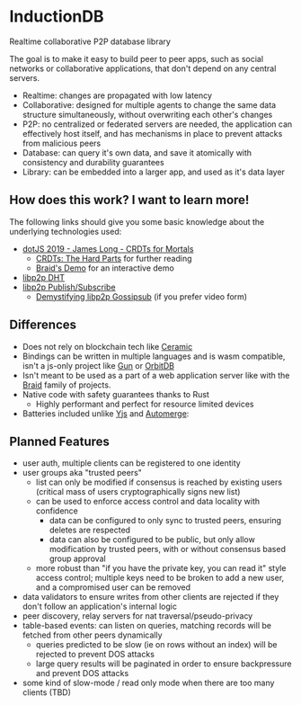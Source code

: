 # InductionDB

Realtime collaborative P2P database library

The goal is to make it easy to build peer to peer apps, such as social networks or collaborative applications, that don't depend on any central servers.

- Realtime: changes are propagated with low latency
- Collaborative: designed for multiple agents to change the same data structure simultaneously, without overwriting each other's changes
- P2P: no centralized or federated servers are needed, the application can effectively host itself, and has mechanisms in place to prevent attacks from malicious peers
- Database: can query it's own data, and save it atomically with consistency and durability guarantees
- Library: can be embedded into a larger app, and used as it's data layer

## How does this work? I want to learn more!

The following links should give you some basic knowledge about the underlying technologies used:

- [dotJS 2019 - James Long - CRDTs for Mortals](https://www.youtube.com/watch?v=DEcwa68f-jY&t=0s)
  - [CRDTs: The Hard Parts](https://www.youtube.com/watch?v=x7drE24geUw) for further reading
  - [Braid's Demo](https://braid.org/demo/interact) for an interactive demo
- [libp2p DHT](https://curriculum.pl-launchpad.io/curriculum/libp2p/dht/)
- [libp2p Publish/Subscribe](https://docs.libp2p.io/concepts/pubsub/overview/)
  - [Demystifying libp2p Gossipsub](https://www.youtube.com/watch?v=BUc4xta7Mfk) (if you prefer video form)

## Differences

- Does not rely on blockchain tech like [Ceramic](https://ceramic.network/)
- Bindings can be written in multiple languages and is wasm compatible, isn't a js-only project like [Gun](https://gun.eco/) or [OrbitDB](https://github.com/orbitdb/orbit-db)
- Isn't meant to be used as a part of a web application server like with the [Braid](https://braid.org/) family of projects.
- Native code with safety guarantees thanks to Rust
  - Highly performant and perfect for resource limited devices
- Batteries included unlike [Yjs](https://yjs.dev/) and [Automerge](https://automerge.org/): 

## Planned Features

- user auth, multiple clients can be registered to one identity
- user groups aka "trusted peers"
  - list can only be modified if consensus is reached by existing users (critical mass of users cryptographically signs new list)
  - can be used to enforce access control and data locality with confidence
    - data can be configured to only sync to trusted peers, ensuring deletes are respected
    - data can also be configured to be public, but only allow modification by trusted peers, with or without consensus based group approval
  - more robust than "if you have the private key, you can read it" style access control; multiple keys need to be broken to add a new user, and a compromised user can be removed
- data validators to ensure writes from other clients are rejected if they don't follow an application's internal logic
- peer discovery, relay servers for nat traversal/pseudo-privacy
- table-based events: can listen on queries, matching records will be fetched from other peers dynamically
  - queries predicted to be slow (ie on rows without an index) will be rejected to prevent DOS attacks
  - large query results will be paginated in order to ensure backpressure and prevent DOS attacks
- some kind of slow-mode / read only mode when there are too many clients (TBD)
